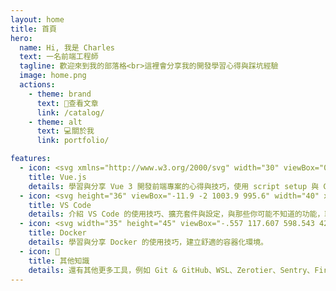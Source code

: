 ```yaml
---
layout: home
title: 首頁
hero:
  name: Hi, 我是 Charles
  text: 一名前端工程師
  tagline: 歡迎來到我的部落格<br>這裡會分享我的開發學習心得與踩坑經驗
  image: home.png
  actions:
    - theme: brand
      text: 📖查看文章
      link: /catalog/
    - theme: alt
      text: 💻關於我
      link: portfolio/

features:
  - icon: <svg xmlns="http://www.w3.org/2000/svg" width="30" viewBox="0 0 256 220.8"><path fill="#41B883" d="M204.8 0H256L128 220.8 0 0h97.92L128 51.2 157.44 0h47.36Z"/><path fill="#41B883" d="m0 0 128 220.8L256 0h-51.2L128 132.48 50.56 0H0Z"/><path fill="#35495E" d="M50.56 0 128 133.12 204.8 0h-47.36L128 51.2 97.92 0H50.56Z"/></svg>
    title: Vue.js
    details: 學習與分享 Vue 3 開發前端專案的心得與技巧，使用 script setup 與 Composition API。
  - icon: <svg height="36" viewBox="-11.9 -2 1003.9 995.6" width="40" xmlns="http://www.w3.org/2000/svg"><path d="m12.1 353.9s-24-17.3 4.8-40.4l67.1-60s19.2-20.2 39.5-2.6l619.2 468.8v224.8s-.3 35.3-45.6 31.4z" fill="#2489ca"/><path d="m171.7 498.8-159.6 145.1s-16.4 12.2 0 34l74.1 67.4s17.6 18.9 43.6-2.6l169.2-128.3z" fill="#1070b3"/><path d="m451.9 500 292.7-223.5-1.9-223.6s-12.5-48.8-54.2-23.4l-389.5 354.5z" fill="#0877b9"/><path d="m697.1 976.2c17 17.4 37.6 11.7 37.6 11.7l228.1-112.4c29.2-19.9 25.1-44.6 25.1-44.6v-671.2c0-29.5-30.2-39.7-30.2-39.7l-197.7-95.3c-43.2-26.7-71.5 4.8-71.5 4.8s36.4-26.2 54.2 23.4v887.5c0 6.1-1.3 12.1-3.9 17.5-5.2 10.5-16.5 20.3-43.6 16.2z" fill="#3c99d4"/></svg>
    title: VS Code
    details: 介紹 VS Code 的使用技巧、擴充套件與設定，與那些你可能不知道的功能，取代安裝一堆臃腫的第三方軟體。
  - icon: <svg width="35" height="45" viewBox="-.557 117.607 598.543 423.631"  xmlns="http://www.w3.org/2000/svg"><g fill="#0091e2"><path d="m592.162 277.804c-1.664-1.37-16.642-12.597-48.815-12.597-8.321 0-16.92.822-25.24 2.191-6.102-41.898-41.327-62.162-42.714-63.257l-8.598-4.93-5.547 7.942c-6.934 10.68-12.204 22.729-15.255 35.052-5.824 23.824-2.219 46.279 9.985 65.447-14.7 8.216-38.553 10.133-43.545 10.406h-393.853c-10.262 0-18.583 8.216-18.583 18.348-.554 33.956 5.27 67.912 17.197 99.951 13.59 35.052 33.838 61.067 59.91 76.95 29.4 17.799 77.383 27.931 131.468 27.931 24.408 0 48.815-2.19 72.946-6.572 33.56-6.025 65.734-17.526 95.412-34.23a260.485 260.485 0 0 0 64.902-52.577c31.342-34.778 49.925-73.663 63.515-108.167h5.547c34.116 0 55.195-13.418 66.844-24.92 7.766-7.12 13.59-15.882 17.751-25.74l2.497-7.12z"/><path d="m55.193 306.83h52.698c2.497 0 4.716-1.916 4.716-4.654v-46.553c0-2.465-1.942-4.655-4.716-4.655h-52.698c-2.496 0-4.715 1.916-4.715 4.655v46.553c.277 2.738 2.219 4.655 4.715 4.655zm72.668 0h52.699c2.496 0 4.715-1.916 4.715-4.654v-46.553c0-2.465-1.942-4.655-4.715-4.655h-52.7c-2.496 0-4.715 1.916-4.715 4.655v46.553c.278 2.738 2.22 4.655 4.715 4.655m74.055 0h52.699c2.496 0 4.715-1.917 4.715-4.655v-46.553c0-2.465-1.942-4.655-4.715-4.655h-52.699c-2.496 0-4.715 1.916-4.715 4.655v46.553c0 2.738 1.942 4.655 4.715 4.655zm72.946 0h52.699c2.496 0 4.715-1.917 4.715-4.655v-46.553c0-2.465-1.942-4.655-4.715-4.655h-52.699c-2.496 0-4.715 1.916-4.715 4.655v46.553c0 2.738 2.219 4.655 4.715 4.655zm-147-66.543h52.698c2.496 0 4.715-2.19 4.715-4.655v-46.553c0-2.465-1.942-4.656-4.715-4.656h-52.699c-2.496 0-4.715 1.917-4.715 4.656v46.553c.278 2.464 2.22 4.655 4.715 4.655m74.055 0h52.699c2.496 0 4.715-2.19 4.715-4.655v-46.553c0-2.465-1.942-4.656-4.715-4.656h-52.699c-2.496 0-4.715 1.917-4.715 4.656v46.553c0 2.464 1.942 4.655 4.715 4.655m72.946 0h52.699c2.496 0 4.715-2.19 4.715-4.655v-46.553c0-2.465-2.22-4.656-4.715-4.656h-52.699c-2.496 0-4.715 1.917-4.715 4.656v46.553c0 2.464 2.219 4.655 4.715 4.655m0-66.817h52.699c2.496 0 4.715-1.917 4.715-4.655v-46.553c0-2.465-2.22-4.656-4.715-4.656h-52.699c-2.496 0-4.715 1.917-4.715 4.656v46.553c0 2.464 2.219 4.655 4.715 4.655m73.5 133.36h52.699c2.496 0 4.715-1.917 4.715-4.655v-46.553c0-2.465-1.941-4.655-4.715-4.655h-52.698c-2.497 0-4.716 1.916-4.716 4.655v46.553c.278 2.738 2.22 4.655 4.716 4.655"/></g></svg>
    title: Docker
    details: 學習與分享 Docker 的使用技巧，建立舒適的容器化環境。
  - icon: 🧰
    title: 其他知識
    details: 還有其他更多工具，例如 Git & GitHub、WSL、Zerotier、Sentry、Firebase 等等。
---
```

